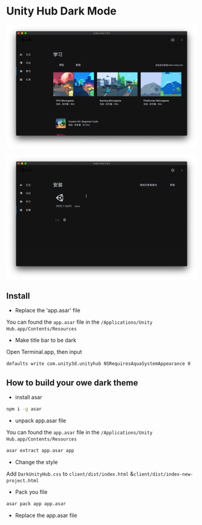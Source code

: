 # Unity Hub Dark Mode

![Alt text](./images/image1.png)

![Alt text](./images/image2.png)

## Install

- Replace the 'app.asar' file

You can found the `app.asar` file in the `/Applications/Unity Hub.app/Contents/Resources`

- Make title bar to be dark 

Open Terminal.app, then input

```bash
defaults write com.unity3d.unityhub NSRequiresAquaSystemAppearance 0
```

## How to build your owe dark theme

- install asar

```bash
npm i -g asar
```

- unpack app.asar file

You can found the `app.asar` file in the `/Applications/Unity Hub.app/Contents/Resources`

```bash
asar extract app.asar app
```

- Change the style

Add `DarkUnityHub.css` to `client/dist/index.html` &`client/dist/index-new-project.html`

- Pack you file

```bash
asar pack app app.asar
```

- Replace the app.asar file
